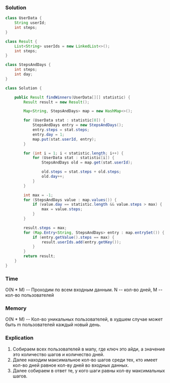 ### Solution
```java
class UserData {
    String userId;
    int steps;
}

class Result {
    List<String> userIds = new LinkedList<>();
    int steps;
}

class StepsAndDays {
    int steps;
    int day;
}

class Solution {

    public Result findWinners(UserData[][] statistic) {
        Result result = new Result();

        Map<String, StepsAndDays> map = new HashMap<>();

        for (UserData stat : statistic[0]) {
            StepsAndDays entry = new StepsAndDays();
            entry.steps = stat.steps;
            entry.day = 1;
            map.put(stat.userId, entry);
        }

        for (int i = 1; i < statistic.length; i++) {
            for (UserData stat : statistic[i]) {
                StepsAndDays old = map.get(stat.userId);

                old.steps = stat.steps + old.steps;
                old.day++;
            }
        }

        int max = -1;
        for (StepsAndDays value : map.values()) {
            if (value.day == statistic.length && value.steps > max) {
                max = value.steps;
            }
        }

        result.steps = max;
        for (Map.Entry<String, StepsAndDays> entry : map.entrySet()) {
            if (entry.getValue().steps == max) {
                result.userIds.add(entry.getKey());
            }
        }
        return result;
    }
}
```

### Time
O(N * M) -- Проходим по всем входным данным. N -- кол-во дней, M -- кол-во пользователей
### Memory
O(N * M) -- Кол-во уникальных пользователей, в худшем случае может быть m пользователей каждый новый день.
### Explication
1. Собираем всех пользователей в мапу, где ключ это айди, а значение это количество шагов и количество дней.
2. Далее находим максимальное кол-во шагов среди тех, кто имеет кол-во дней равное кол-ву дней во входных данных.
3. Далее собираем в ответ те, у кого шаги равны кол-ву максимальных шагов.